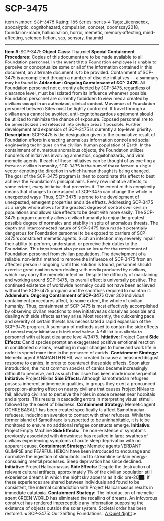 # SCP-3475
Item Number: SCP-3475
Rating: 185
Series: series-4
Tags: _licensebox, apocalyptic, cognitohazard, compulsion, concept, doomsday2018, foundation-made, hallucination, horror, memetic, memory-affecting, mind-affecting, science-fiction, scp, sensory, thaumiel

---

**Item #:** SCP-3475
**Object Class:** Thaumiel
**Special Containment Procedures:** Copies of this document are to be made available to all Foundation personnel. In the event that a Foundation employee is unable to perceive or conceptualize some or all of the information contained in this document, an alternate document is to be provided.
Containment of SCP-3475 is accomplished through a number of discrete initiatives — a summary may be found in **Addendum: Ongoing Containment of SCP-3475**.
All Foundation personnel not currently affected by SCP-3475, regardless of clearance level, must be isolated from its influence whenever possible. Foundation personnel are currently forbidden to view media created by civilians except in an authorized, clinical context.
Movement of Foundation personnel between Sites must be tightly controlled. If travel through a civilian area cannot be avoided, anti-cognitohazardous equipment should be utilized to minimize the chance of exposure.
Exposed personnel are to be amnesticized and released into civilian areas if possible.
Further development and expansion of SCP-3475 is currently a top-level priority.
**Description:** SCP-3475 is the designation given to the cumulative result of Foundation efforts in enacting anomalous information control and social engineering techniques on the civilian, human population of Earth.
In the containment of numerous anomalous objects, the Foundation utilizes hundreds of initiatives involving amnestics, cognitohazards, and viral memetic agents. If each of these initiatives can be thought of as exerting a force on civilian humanity, SCP-3475 is the sum of these forces: a single vector denoting the direction in which human thought is being changed. The goal of the SCP-3475 program is then to coordinate this effect to best achieve the Foundation's principal aims.
Every new initiative affects, to some extent, every initiative that precedes it. The extent of this complexity means that changes to one aspect of SCP-3475 can change the whole in unexpected ways. Thus, SCP-3475 is prone to the development of unexpected, emergent properties and side effects.
Addressing SCP-3475 as a single whole allows for the greatest degree of control over civilian populations and allows side effects to be dealt with more easily. The SCP-3475 program currently allows civilian humanity to enjoy the greatest possible degree of normalcy and stability in spite of anomalous threats.
The depth and interconnected nature of SCP-3475 have made it potentially dangerous for Foundation personnel to be exposed to carriers of SCP-3475's constituent memetic agents. Such an infection may severely impair their ability to perform, understand, or perceive their duties to the Foundation.
This impairment also poses an issue for the recruitment of Foundation personnel from civilian populations. The development of a reliable, non-lethal method to remove the influence of SCP-3475 from an affected person is ongoing. Until this solution is found, personnel should exercise great caution when dealing with media produced by civilians, which may carry the memetic infection.
Despite the difficulty of maintaining and working around SCP-3475, its overall effect is universally positive. The continued existence of worldwide normalcy could not have been achieved without the SCP-3475 program and the sacrifices required to maintain it.
**Addendum: Ongoing Containment of SCP-3475**
Over 300 individual containment procedures affect, to some extent, the whole of civilian humanity. Thus, containment of SCP-3475 is most effectively accomplished by observing civilian reactions to new initiatives as closely as possible and dealing with side effects as they arise.
Most recently, the quickening pace and severity of certain threats has necessitated a rapid expansion of the SCP-3475 program. A summary of methods used to contain the side effects of several major initiatives is included below. A full list is available to personnel with at least clearance level 4/3475.
**Initiative:** Project Gunni
**Side Effects:** Canid species prompt an exaggerated positive emotional reaction in conditioned civilians, resulting in major changes to home and work life in order to spend more time in the presence of canids.
**Containment Strategy:** Memetic agent AMARANTH NIHIL was created to cause a measured disgust response to canids, in order to counteract these side effects. Soon after introduction, the most common species of canids became increasingly difficult to perceive, and as such this issue has been made inconsequential.
**Initiative:** Project Niklas
**Side Effects:** Although Samothracian refugees possess inherent antimemetic qualities, in groups they exert a pronounced perception-altering effect on nearby civilians that causes Project Niklas to fail, allowing civilians to perceive the holes in space present near hospitals and airports. This results in cascading errors in interpreting visual stimuli, followed by the onset of blindness.
**Containment Strategy:** Memetic agent OCHRE BASALT has been created specifically to affect Samothracian refugees, inducing an aversion to contact with other refugees. While the former island of Samothrace is suspected to be uninhabitable, it is to be monitored to ensure no additional refugee constructs emerge.
**Initiative:** Project Empty Machine
**Side Effects:** The non-existence of symptoms previously associated with drowsiness has resulted in large swathes of civilians experiencing symptoms of acute sleep deprivation with no apparent cause.
**Containment Strategy:** Memetic agents VERDANT GLIMPSE and FEARFUL HERON have been introduced to encourage and normalize the ingestion of stimulants and to streamline certain energy-consuming mental processes. Sleep deprivation has since declined.
**Initiative:** Project Halicarnassus
**Side Effects:** Despite the destruction of relevant cultural artifacts, approximately 1% of the civilian population still experience dreams in which the night sky appears as it did pre-20██. If these experiences are shared between individuals and found to be consistent, the internal contradiction with Project Halicarnassus results in immediate catatonia.
**Containment Strategy:** The introduction of memetic agent GREEN WORLD has eliminated the recalling of dreams. An infovorous construct has rendered imperceptible any information supposing the existence of objects outside the solar system. Societal order has been restored.
**«** SCP-3475: Our Shifting Foundations | [A Quiet Night](/a-quiet-night) **»**
  